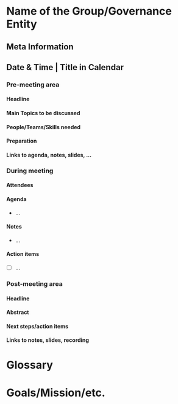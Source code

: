 # Name of the Group/Governance Entity
<!-- Not necessarily the name of the meeting. e.g. if a SIG has bi-weekly meeting and also weekly standups, this will be mirrored in the Title in Calender a little below. -->

## Meta Information
<!-- Contains a list of relevant links and resources. This information is more static is not changed every meeting. -->

## Date & Time | Title in Calendar
<!-- MUST -->
<!-- Everything of this Header 2 and below it (pre, during, post) will be added for every meeting -->

### Pre-meeting area
<!-- SHOULD -->
<!-- The pre-meeting area as by now is only used for creating a pre-meeting NewsFlash for gChat, Slack or other channels. It should be used as an announcement to inform and interest potentially attendees as also give the host the chance to ask for certain teams and skills that should join. This pre-meeting NewsFlash should be send out before the original meeting.-->
#### Headline
<!-- One sentence that describes the main intention or call to action for the next meeting. -->
#### Main Topics to be discussed
<!-- 1 to 3 bullet points, ideally from the planned agenda, but only the main top 1 to 3 -->
#### People/Teams/Skills needed
<!-- If needed, calling out for people, teams, skills, deciders that are needed in this meeting for discussion, help, input or decision. Based on "not all the people in all the meetings all the time", people are not always in all meetings, therefore it could be useful for possible attendees to be called out. -->
#### Preparation
<!-- Certain topics on the agenda, for example a decision, may need some preparation. This area can point to issues or pull requests or documents, that need to be read and thought about before, to make the meeting as efficient as possible. -->
#### Links to agenda, notes, slides, …
<!-- Gives the reader of the Pre-NewsFlash a chance to get into details of the agenda to decide, if a meeting is interesting to attend. -->

### During meeting
<!-- MUST -->
#### Attendees
<!-- List of all attendees that joined the meeting. -->
#### Agenda
 - ...
<!-- Topics that are planned for this meeting. Ideally filled before the meeting and ready by the time, the Pre-Newsflash is send out. -->
#### Notes
 - ...
<!-- Topics, Discussion etc that were discussed, decided, questioned etc during the meeting. -->
#### Action items
 -[ ] ...
 <!-- ToDos and Action Items that came out of this meeting. -->

### Post-meeting area
<!-- MUST -->
#### Headline
<!-- One Sentence to sumup the hold meeting.-->
#### Abstract
<!-- 2 to 4 sentences to give some details about the main or most important discussions or/and decisisons during the meeting. Helps an uninformed reader to get an idea what is going on or what the status is.  -->
#### Next steps/action items
<!-- Putting the Action Iterms from During The Meeting in here. Maybe reduce it to the most important 3. -->
#### Links to notes, slides, recording
<!-- Contains a list of relevant links and resources. MUST: Link to the meeting notes, ideally to the correct chapter/anchor.-->

# Glossary
<!-- COULD: if needed -->
# Goals/Mission/etc.
<!-- COULD: if needed -->
<!-- Like the Meta area, this can contain maybe historical information -->
